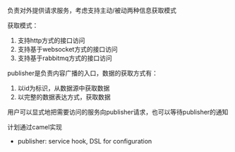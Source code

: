 负责对外提供请求服务，考虑支持主动/被动两种信息获取模式

获取模式：
1. 支持http方式的接口访问
2. 支持基于websocket方式的接口访问
3. 支持基于rabbitmq方式的接口访问

publisher是负责内容广播的入口，数据的获取方式有：
1. 以id为标识，从数据源中获取数据
2. 以完整的数据表达方式，获取数据

用户可以显式地把需要访问的服务向publisher请求，也可以等待publisher的通知

计划通过camel实现

- publisher: service hook, DSL for configuration
